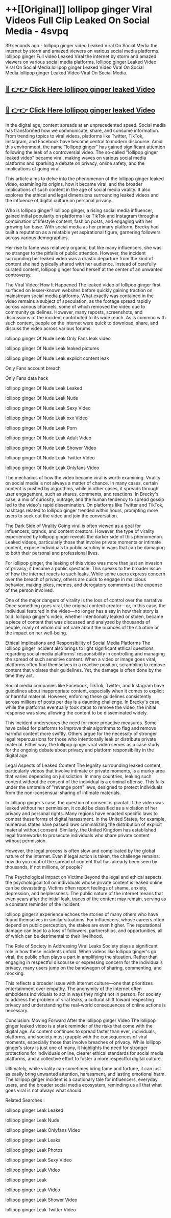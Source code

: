 # ++[[Original]] lollipop ginger Viral Videos Full Clip Leaked On Social Media - 4svpq<br>

39 seconds ago - lollipop ginger video Leaked Viral On Social Media the internet by storm and amazed viewers on various social media platforms.
lollipop ginger Full video Leaked Viral the internet by storm and amazed viewers on various social media platforms. lollipop ginger Leaked Video Viral On Social Media.lollipop ginger Leaked Video Viral On Social Media.lollipop ginger Leaked Video Viral On Social Media.<br>


## [🔴 👉👉 Click Here lollipop ginger leaked Video ](https://onlyclips.site?title=lollipop_ginger&ref=git)

## [🔴 👉👉 Click Here lollipop ginger leaked Video ](https://onlyclips.site?title=lollipop_ginger&ref=git)

In the digital age, content spreads at an unprecedented speed. Social media has transformed how we communicate, share, and consume information. From trending topics to viral videos, platforms like Twitter, TikTok, Instagram, and Facebook have become central to modern discourse. Amid this environment, the name "lollipop ginger" has gained significant attention following the leak of a controversial video. The so-called "lollipop ginger leaked video" became viral, making waves on various social media platforms and sparking a debate on privacy, online safety, and the implications of going viral.

This article aims to delve into the phenomenon of the lollipop ginger leaked video, examining its origins, how it became viral, and the broader implications of such content in the age of social media virality. It also explores the ethical and legal dimensions surrounding leaked videos and the influence of digital culture on personal privacy.

Who is lollipop ginger?
lollipop ginger, a rising social media influencer, gained initial popularity on platforms like TikTok and Instagram through a combination of lifestyle content, fashion posts, and engaging with her growing fan base. With social media as her primary platform, Brecky had built a reputation as a relatable yet aspirational figure, garnering followers across various demographics.

Her rise to fame was relatively organic, but like many influencers, she was no stranger to the pitfalls of public attention. However, the incident surrounding her leaked video was a drastic departure from the kind of content she had typically shared with her audience. Instead of carefully curated content, lollipop ginger found herself at the center of an unwanted controversy.

The Viral Video: How It Happened
The leaked video of lollipop ginger first surfaced on lesser-known websites before quickly gaining traction on mainstream social media platforms. What exactly was contained in the video remains a subject of speculation, as the footage spread rapidly across various channels, some of which removed the video due to community guidelines. However, many reposts, screenshots, and discussions of the incident contributed to its wide reach. As is common with such content, people on the internet were quick to download, share, and discuss the video across various forums.

lollipop ginger Of Nude Leak Only Fans leak video

lollipop ginger Of Nude Leak leaked pictures

lollipop ginger Of Nude Leak explicit content leak

Only Fans account breach

Only Fans data hack

lollipop ginger Of Nude Leak Leaked

lollipop ginger Of Nude Leak Nude

lollipop ginger Of Nude Leak Sexy Video

lollipop ginger Of Nude Leak xxx Video

lollipop ginger Of Nude Leak Porn

lollipop ginger Of Nude Leak Adult Video

lollipop ginger Of Nude Leak Shower Video

lollipop ginger Of Nude Leak Twitter Video

lollipop ginger Of Nude Leak Onlyfans Video

The mechanics of how the video became viral is worth examining. Virality on social media is not always a matter of chance. In many cases, certain content is pushed by algorithms, while in other cases, it spreads through user engagement, such as shares, comments, and reactions. In Brecky's case, a mix of curiosity, outrage, and the human tendency to spread gossip led to the video's rapid dissemination. On platforms like Twitter and TikTok, hashtags related to lollipop ginger trended within hours, prompting more users to seek out the video and join the conversation.

The Dark Side of Virality
Going viral is often viewed as a goal for influencers, brands, and content creators. However, the type of virality experienced by lollipop ginger reveals the darker side of this phenomenon. Leaked videos, particularly those that involve private moments or intimate content, expose individuals to public scrutiny in ways that can be damaging to both their personal and professional lives.

For lollipop ginger, the leaking of this video was more than just an invasion of privacy; it became a public spectacle. This speaks to the broader issue of how the internet reacts to such leaks. While some users express concern over the breach of privacy, others are quick to engage in malicious behavior, making jokes, memes, and derogatory comments at the expense of the person involved.

One of the major dangers of virality is the loss of control over the narrative. Once something goes viral, the original content creator—or, in this case, the individual featured in the video—no longer has a say in how their story is told. lollipop ginger's video, whether intentionally leaked or stolen, became a piece of content that was discussed and analyzed by thousands of people, many of whom did not care about the nuances of the situation or the impact on her well-being.

Ethical Implications and Responsibility of Social Media Platforms
The lollipop ginger incident also brings to light significant ethical questions regarding social media platforms' responsibility in controlling and managing the spread of such sensitive content. When a video or image goes viral, platforms often find themselves in a reactive position, scrambling to remove content that violates their guidelines. Yet, the damage is often done by the time they act.

Social media companies like Facebook, TikTok, Twitter, and Instagram have guidelines about inappropriate content, especially when it comes to explicit or harmful material. However, enforcing these guidelines consistently across millions of posts per day is a daunting challenge. In Brecky's case, while the platforms eventually took steps to remove the video, the initial response was slow, allowing the content to be disseminated widely.

This incident underscores the need for more proactive measures. Some have called for platforms to improve their algorithms to flag and remove harmful content more swiftly. Others argue for the necessity of stronger legal repercussions for those who intentionally leak or distribute private material. Either way, the lollipop ginger viral video serves as a case study for the ongoing debate about privacy and platform responsibility in the digital age.

Legal Aspects of Leaked Content
The legality surrounding leaked content, particularly videos that involve intimate or private moments, is a murky area that varies depending on jurisdiction. In many countries, leaking such content without the consent of the individual is a criminal offense. This falls under the umbrella of "revenge porn" laws, designed to protect individuals from the non-consensual sharing of intimate materials.

In lollipop ginger's case, the question of consent is pivotal. If the video was leaked without her permission, it could be classified as a violation of her privacy and personal rights. Many regions have enacted specific laws to combat these forms of digital harassment. In the United States, for example, numerous states have passed laws criminalizing the distribution of explicit material without consent. Similarly, the United Kingdom has established legal frameworks to prosecute individuals who share private content without permission.

However, the legal process is often slow and complicated by the global nature of the internet. Even if legal action is taken, the challenge remains: how do you control the spread of content that has already been seen by thousands, if not millions, of people?

The Psychological Impact on Victims
Beyond the legal and ethical aspects, the psychological toll on individuals whose private content is leaked online can be devastating. Victims often report feelings of shame, anxiety, depression, and helplessness. The public nature of the internet means that even years after the initial leak, traces of the content may remain, serving as a constant reminder of the incident.

lollipop ginger’s experience echoes the stories of many others who have found themselves in similar situations. For influencers, whose careers often depend on public perception, the stakes are even higher. The reputational damage can lead to a loss of followers, partnerships, and opportunities, all of which can be detrimental to their livelihood.

The Role of Society in Addressing Viral Leaks
Society plays a significant role in how these incidents unfold. When videos like lollipop ginger's go viral, the public often plays a part in amplifying the situation. Rather than engaging in respectful discourse or expressing concern for the individual’s privacy, many users jump on the bandwagon of sharing, commenting, and mocking.

This reflects a broader issue with internet culture—one that prioritizes entertainment over empathy. The anonymity of the internet often emboldens individuals to act in ways they might not in person. For society to address the problem of viral leaks, a cultural shift toward respecting privacy and understanding the real-world consequences of online actions is necessary.

Conclusion: Moving Forward After the lollipop ginger Video
The lollipop ginger leaked video is a stark reminder of the risks that come with the digital age. As content continues to spread faster than ever, individuals, platforms, and society must grapple with the consequences of viral moments, especially those that involve breaches of privacy. While lollipop ginger’s story is just one of many, it highlights the need for stronger protections for individuals online, clearer ethical standards for social media platforms, and a collective effort to foster a more respectful digital culture.

Ultimately, while virality can sometimes bring fame and fortune, it can just as easily bring unwanted attention, harassment, and lasting emotional harm. The lollipop ginger incident is a cautionary tale for influencers, everyday users, and the broader social media ecosystem, reminding us all that what goes viral is not always what should.

Related Searches :

lollipop ginger Leak Leaked

lollipop ginger Leak Nude

lollipop ginger Leak Onlyfans Video

lollipop ginger Leak Leaks

lollipop ginger Leak Photos

lollipop ginger Leak Sexy Video

lollipop ginger Leak Video

lollipop ginger Leak

lollipop ginger Leak Video

lollipop ginger Leak Shower Video

lollipop ginger Leak Twitter Video

